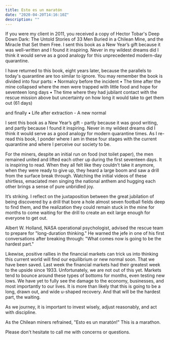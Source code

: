 ```yaml
---
title: Esto es un maratón
date: "2020-04-20T14:16:10Z"
description: ""
---
```


If you were my client in 2011, you received a copy of Hector Tobar's Deep Down Dark: The Untold Stories of 33 Men Buried in a Chilean Mine, and the Miracle that Set them Free. I sent this book as a New Year’s gift because it was well-written and I found it inspiring. Never in my wildest dreams did I think it would serve as a good analogy for this unprecedented modern-day quarantine.

I have returned to this book, eight years later, because the parallels to today's quarantine are too similar to ignore. You may remember the book is divided into four parts: 
	•	 Normalcy before the incident 
	•	 The time after the mine collapsed where the men were trapped with little food and hope for seventeen long days
	•	 The time where they had jubilant contact with the rescue mission above but uncertainty on how long it would take to get them out (61 days)

and finally
	•	 Life after extraction - A new normal

I sent this book as a New Year’s gift - partly because it was good writing, and partly because I found it inspiring. Never in my wildest dreams did I think it would serve as a good analogy for modern quarantine times. As I re-read this book, I ponder where I am in these four stages with the current quarantine and where I perceive our society to be. 

For the miners, despite an initial run on food (not toilet paper), the men remained united and lifted each other up during the first seventeen days. It is inspiring to read. When they all felt like they couldn't take it anymore, when they were ready to give up, they heard a large boom and saw a drill from the surface break through. Watching the initial videos of these shirtless, emaciated men singing the national anthem and hugging each other brings a sense of pure unbridled joy.

It’s striking. I reflect on the juxtaposition between the great jubilation of being discovered by a drill that bore a hole almost seven football fields deep to find them, and the realization they could remain stuck in the mine for months to come waiting for the drill to create an exit large enough for everyone to get out. 

Albert W. Holland, NASA operational psychologist, advised the rescue team to prepare for "long-duration thinking." He warned the jefe in one of his first conversations after breaking through: "What comes now is going to be the hardest part." 

Likewise, positive rallies in the financial markets can trick us into thinking this current world will find our equilibrium or new normal soon. That we have been saved. Last week the financial markets had their greatest week to the upside since 1933. Unfortunately, we are not out of this yet. Markets tend to bounce around these types of bottoms for months, even testing new lows. We have yet to fully see the damage to the economy, businesses, and most importantly to our lives. It is more than likely that this is going to be a long, drawn out, and wide u-shaped recovery. And that will be the hardest part, the waiting. 

As we journey, it is important to invest wisely, adjust reasonably, and act with discipline. 

As the Chilean miners refrained, "Esto es un maratón!" This is a marathon. 

Please don't hesitate to call me with concerns or questions.